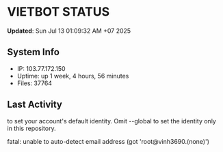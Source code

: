 # VIETBOT STATUS
**Updated**: Sun Jul 13 01:09:32 AM +07 2025

## System Info
- IP: 103.77.172.150
- Uptime: up 1 week, 4 hours, 56 minutes
- Files: 37764

## Last Activity

to set your account's default identity.
Omit --global to set the identity only in this repository.

fatal: unable to auto-detect email address (got 'root@vinh3690.(none)')
